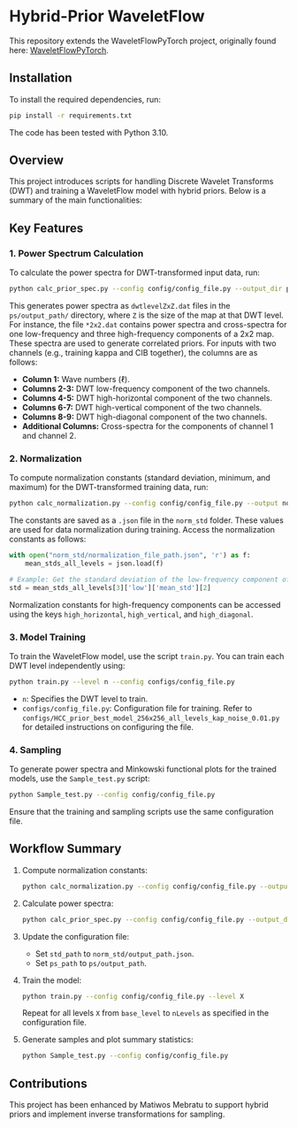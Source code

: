 # Hybrid-Prior WaveletFlow

This repository extends the WaveletFlowPyTorch project, originally found here: [WaveletFlowPyTorch](https://github.com/A-Vzer/WaveletFlowPytorch).

## Installation

To install the required dependencies, run:

```bash
pip install -r requirements.txt
```

The code has been tested with Python 3.10.

## Overview

This project introduces scripts for handling Discrete Wavelet Transforms (DWT) and training a WaveletFlow model with hybrid priors. Below is a summary of the main functionalities:

## Key Features

### 1. Power Spectrum Calculation

To calculate the power spectra for DWT-transformed input data, run:

```bash
python calc_prior_spec.py --config config/config_file.py --output_dir ps/output_path
```

This generates power spectra as `dwtlevelZxZ.dat` files in the `ps/output_path/` directory, where `Z` is the size of the map at that DWT level. For instance, the file `*2x2.dat` contains power spectra and cross-spectra for one low-frequency and three high-frequency components of a 2x2 map. These spectra are used to generate correlated priors. For inputs with two channels (e.g., training kappa and CIB together), the columns are as follows:

- **Column 1:** Wave numbers (ℓ).
- **Columns 2-3:** DWT low-frequency component of the two channels.
- **Columns 4-5:** DWT high-horizontal component of the two channels.
- **Columns 6-7:** DWT high-vertical component of the two channels.
- **Columns 8-9:** DWT high-diagonal component of the two channels.
- **Additional Columns:** Cross-spectra for the components of channel 1 and channel 2.

### 2. Normalization

To compute normalization constants (standard deviation, minimum, and maximum) for the DWT-transformed training data, run:

```bash
python calc_normalization.py --config config/config_file.py --output norm_std/normalization_file_path.json
```

The constants are saved as a `.json` file in the `norm_std` folder. These values are used for data normalization during training. Access the normalization constants as follows:

```python
with open("norm_std/normalization_file_path.json", 'r') as f:
    mean_stds_all_levels = json.load(f)

# Example: Get the standard deviation of the low-frequency component of the 2nd channel at the 3rd DWT level
std = mean_stds_all_levels[3]['low']['mean_std'][2]
```

Normalization constants for high-frequency components can be accessed using the keys `high_horizontal`, `high_vertical`, and `high_diagonal`.

### 3. Model Training

To train the WaveletFlow model, use the script `train.py`. You can train each DWT level independently using:

```bash
python train.py --level n --config configs/config_file.py
```

- `n`: Specifies the DWT level to train.
- `configs/config_file.py`: Configuration file for training. Refer to `configs/HCC_prior_best_model_256x256_all_levels_kap_noise_0.01.py` for detailed instructions on configuring the file.

### 4. Sampling

To generate power spectra and Minkowski functional plots for the trained models, use the `Sample_test.py` script:

```bash
python Sample_test.py --config config/config_file.py
```

Ensure that the training and sampling scripts use the same configuration file.

## Workflow Summary

1. Compute normalization constants:

   ```bash
   python calc_normalization.py --config config/config_file.py --output norm_std/output_path.json
   ```

2. Calculate power spectra:

   ```bash
   python calc_prior_spec.py --config config/config_file.py --output_dir ps/output_path
   ```

3. Update the configuration file:
   - Set `std_path` to `norm_std/output_path.json`.
   - Set `ps_path` to `ps/output_path`.

4. Train the model:

   ```bash
   python train.py --config config/config_file.py --level X
   ```
   Repeat for all levels `X` from `base_level` to `nLevels` as specified in the configuration file.

5. Generate samples and plot summary statistics:

   ```bash
   python Sample_test.py --config config/config_file.py
   ```

## Contributions

This project has been enhanced by Matiwos Mebratu to support hybrid priors and implement inverse transformations for sampling.

